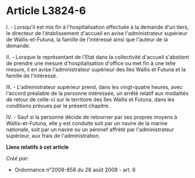 # Article L3824-6

I. - Lorsqu'il est mis fin à l'hospitalisation effectuée à la demande d'un tiers, le directeur de l'établissement d'accueil
en avise l'administrateur supérieur de Wallis-et-Futuna, la famille de l'intéressé ainsi que l'auteur de la demande. 

II. - Lorsque le représentant de l'Etat dans la collectivité d'accueil s'abstient de prendre une mesure d'hospitalisation
d'office ou met fin à une telle mesure, il en avise l'administrateur supérieur des îles Wallis et Futuna et la famille de
l'intéressé. 

III. - L'administrateur supérieur prend, dans les vingt-quatre heures, avec l'accord préalable de la personne intéressée, un
arrêté relatif aux modalités de retour de celle-ci sur le territoire des îles Wallis et Futuna, dans les conditions prévues
par le présent chapitre. 

IV. - Sauf si la personne décide de retourner par ses propres moyens à Wallis-et-Futuna, elle y est conduite soit par un
navire de la marine nationale, soit par un navire ou un aéronef affrété par l'administrateur supérieur, aux frais de
l'administration.

**Liens relatifs à cet article**

_Créé par_:

  - Ordonnance n°2008-858 du 28 août 2008 - art. 6
